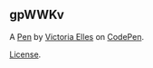 gpWWKv
------


A [Pen](http://codepen.io/VicElles/pen/gpWWKv) by [Victoria Elles](http://codepen.io/VicElles) on [CodePen](http://codepen.io/).

[License](http://codepen.io/VicElles/pen/gpWWKv/license).